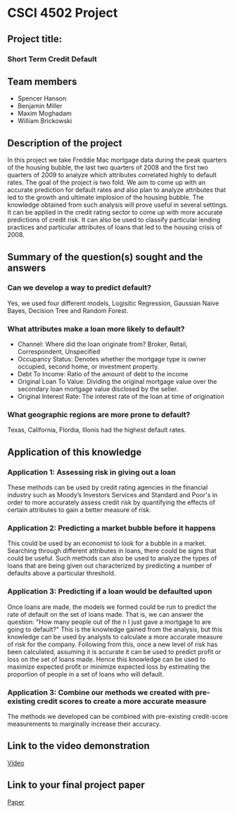 # CSCI 4502 Project

## Project title:

### Short Term Credit Default
## Team members
- Spencer Hanson
- Benjamin Miller 
- Maxim Moghadam
- William Brickowski

## Description of the project

In this project we take Freddie Mac mortgage data during the peak quarters of the housing bubble, the last two quarters of 2008 and the first two quarters of 2009 to analyze which attributes correlated highly to default rates. The goal of the project is two fold. We aim to come up with an accurate prediction for default rates and also plan to analyze attributes that led to the growth and ultimate implosion of the housing bubble. The knowledge obtained from such analysis will prove useful in several settings. It can be applied in the credit rating sector to come up with more accurate predictions of credit risk. It can also be used to classify particular lending practices and particular attributes of loans that led to the housing crisis of 2008.

## Summary of the question(s) sought and the answers
### Can we develop a way to predict default?
Yes, we used four different models, Logisitic Regression, Gaussian Naive Bayes, Decision Tree and Random Forest.

### What attributes make a loan more likely to default?
- Channel: Where did the loan originate from? Broker, Retail, Correspondent, Unspecified
- Occupancy Status: Denotes whether the mortgage type is owner occupied, second home, or investment property.
- Debt To Income: Ratio of the amount of debt to the income
- Original Loan To Value: Dividing the original mortgage value over the secondary loan mortgage value disclosed by the seller.
- Original Interest Rate: The interest rate of the loan at time of origination

### What geographic regions are more prone to default?
Texas, California, Flordia, Illonis had the highest default rates.

## Application of this knowledge

### Application 1: Assessing risk in giving out a loan 
These methods can be used by credit rating agencies in the financial industry such as Moody’s Investors Services and Standard and Poor's in order to more accurately assess credit risk by quantifying the effects of certain attributes to gain a better measure of risk.

### Application 2: Predicting a market bubble before it happens
This could be used by an economist to look for a bubble in a market. Searching through different attributes in loans, there could be signs that could be useful. Such methods can also be used to analyze the types of loans that are being given out characterized by predicting a number of defaults above a particular threshold.

### Application 3: Predicting if a loan would be defaulted upon
Once loans are made, the models we formed could be run to predict the rate of default on the set of loans made. That is, we can answer the question: "How many people out of the n I just gave a mortgage to are going to default?" This is the knowledge gained from the analysis, but this knowledge can be used by analysts to calculate a more accurate measure of risk for the company. Following from this, once a new level of risk has been calculated, assuming it is accurate it can be used to predict profit or loss on the set of loans made. Hence this knowledge can be used to maximize expected profit or minimize expected loss by estimating the proportion of people in a set of loans who will default.

### Application 3: Combine our methods we created with pre-existing credit scores to create a more accurate measure
The methods we developed can be combined with pre-existing credit-score measurements to marginally increase their accuracy.


## Link to the video demonstration
<a href="30_CreditScore_Part5.mp4"><p>Video</p></a>

## Link to your final project paper
<a href="30_CreditScore_Part4.pdf"><p>Paper</p></a>
